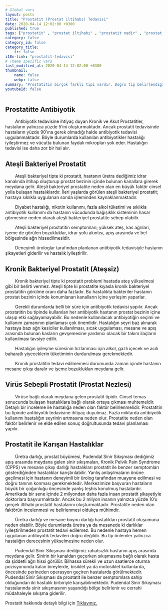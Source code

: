 ```yaml
---
# Global vars
layout: posts
title: "Prostatit (Prostat iltihabı) Tedavisi"
date: 2020-04-14 12:02:00 +0300
published: true
tags: ["prostatit" , "prostat iltihabı" , "prostatit nedir" , "prostat iltihabı nedir" , "prostatit nedeni" , "prostatit sebebi" , "prostatit tipi" , "prostatitle karışan hastalıklar" , "prostatit teşhisi" , "prostatit tedavisi" , "prostatit antibiyotik" , "ateşli bakteriyel prostatit" , "kronik bakteriyel prostatit" , "ateşsiz prostatit" , "prostat nezlesi" , "prostatit çözüm" , "kronik prostatit" , "tekrarlayan prostatit" , "geçmeyen prostatit" , "prostatit ilaç"]
category: false
category_id: false
category_title:
    tr: false
i18n-link: "prostatit-tedavisi"
# Theme specific vars
last_modified_at: 2020-04-14 12:02:00 +0300
thumbnail:
    name: false
    webp: false
summary: "Prostatitin birçok farklı tipi vardır. Doğru tip belirlendiğinde tedavi daha kolaydır. Hastaların büyük çoğunluğunda yanlış antibiyotik tedavisi hastalığı kronikleştirmektedir. Hastalığın tedavisini güçleştirir. Doğru tedavi için tecrübeli bir hekimin tedavi planlamasını yapması gereklidir."
youtubeId: false
---
```


## Prostatitte Antibiyotik

&nbsp;&nbsp;&nbsp;&nbsp;&nbsp;&nbsp;&nbsp;&nbsp;Antibiyotik tedavisine ihtiyaç duyan Kronik ve Akut Prostatitler, hastaların yalnızca yüzde 5’ini oluşturmaktadır. Ancak prostatit tedavisinde hastaların yüzde 90’ına gerek olmadığı halde antibiyotik tedavisi uygulanmaktadır. Böyle durumlarda kullanılan antibiyotikler hastalığı iyileştirmez ve vücutta bulunan faydalı mikropları yok eder. Hastalığın tedavisi ise daha zor bir hal alır.

## Ateşli Bakteriyel Prostatit

&nbsp;&nbsp;&nbsp;&nbsp;&nbsp;&nbsp;&nbsp;&nbsp;Ateşli bakteriyel tipte ki prostatit, hastanın üretra dediğimiz idrar kanalında iltihap oluşturup prostat bezinin içinde bulunan kanallara girerek meydana gelir.  Ateşli bakteriyel prostatite neden olan en büyük faktör cinsel yolla bulaşan hastalıklardır. İleri yaşlarda görülen ateşli bakteriyel prostatit; hastaya sıklıkla uygulanan sonda işleminden kaynaklanmaktadır.

&nbsp;&nbsp;&nbsp;&nbsp;&nbsp;&nbsp;&nbsp;&nbsp;Diyabet hastalığı, nikotin kullanımı, fazla alkol tüketimi ve sıklıkla antibiyotik kullanımı da hastanın vücudunda bağışıklık sisteminin hasar görmesine neden olarak ateşli bakteriyel prostatite sebep olabilir.

&nbsp;&nbsp;&nbsp;&nbsp;&nbsp;&nbsp;&nbsp;&nbsp;Ateşli bakteriyel prostatitin semptomları; yüksek ateş, kas ağrıları, işeme de görülen bozukluklar, idrar yolu akıntısı, apış arasında ve bel bölgesinde ağrı hissedilmesidir.

&nbsp;&nbsp;&nbsp;&nbsp;&nbsp;&nbsp;&nbsp;&nbsp;Deneyimli ürologlar tarafından planlanan antibiyotik tedavisiyle hastanın şikayetleri giderilir ve hastalık iyileştirilir.

## Kronik Bakteriyel Prostatit (Ateşsiz)

&nbsp;&nbsp;&nbsp;&nbsp;&nbsp;&nbsp;&nbsp;&nbsp;Kronik bakteriyel tipte ki prostatit problemi hastada ateş yükselmesi gibi bir belirti vermez. Ateşli tipte ki prostatite kıyasla kronik bakteriyel prostatitin görülme oranı daha fazladır. Bu hastalıkta bakteriler hastanın prostat bezinin içinde konumlanan kanalların içine yerleşim yaparlar.

&nbsp;&nbsp;&nbsp;&nbsp;&nbsp;&nbsp;&nbsp;&nbsp;Gerekli durumlarda belli bir süre için antibiyotik tedavisi yapılır. Ancak prostatitin bu tipinde kullanılan her antibiyotik hastanın prostat bezinin içine ulaşıp etki sağlayamayabilir. Bu nedenle kullanılacak antibiyotiğin seçimi ve kullanım zamanının planlaması çok önemlidir. Hastalığın seyri baz alınarak hastaya bazı ağrı kesiciler kullanılması, sıcak uygulaması,  mesane ve apış arasında bulunan kasların gevşemesine yardımcı olacak bir takım ilaçların kullanılması tavsiye edilir.

&nbsp;&nbsp;&nbsp;&nbsp;&nbsp;&nbsp;&nbsp;&nbsp;Hastalığın iyileşme süresinin hızlanması için alkol, gazlı içecek ve acılı baharatlı yiyeceklerin tüketiminin durdurulması gerekmektedir.

&nbsp;&nbsp;&nbsp;&nbsp;&nbsp;&nbsp;&nbsp;&nbsp;Kronik prostatitin tedavi edilmemesi durumunda zaman içinde hastanın mesane çıkışı daralır ve işeme bozuklukları meydana gelir.

## Virüs Sebepli Prostatit (Prostat Nezlesi)

&nbsp;&nbsp;&nbsp;&nbsp;&nbsp;&nbsp;&nbsp;&nbsp;Virüse bağlı olarak meydana gelen prostatit tipidir. Cinsel temas sonucunda bulaşan hastalıklara bağlı olarak ortaya çıkması muhtemeldir. Detaylı bir inceleme ile hastalığa neden olan faktör belirlenmelidir. Prostatitin bu tipinde antibiyotik tedavisine ihtiyaç duyulmaz. Fazla miktarda antibiyotik kullanımı hastalığın seyrinin artmasına neden olur. Prostatite neden olan faktör belirlenir ve elde edilen sonuç doğrultusunda tedavi planlaması yapılır.

## Prostatit ile Karışan Hastalıklar

&nbsp;&nbsp;&nbsp;&nbsp;&nbsp;&nbsp;&nbsp;&nbsp;Üretra darlığı, prostat büyümesi, Pudendal Sinir Sıkışması dediğimiz apış arasında meydana gelen sinir sıkışmaları, Kronik Pelvik Pain Syndrome (CPPS) ve mesane çıkışı darlığı hastalıkları prostatit ile benzer semptomları gösterdiğinden hastalıklar karıştırılabilir. Yanlış anlaşılmaların önüne geçilmesi için hastanın deneyimli bir ürolog tarafından muayene edilmesi ve doğru tanının konması gerekmektedir. Merkezimize başvuran hastaların büyük bir çoğunluğu öncesinde yanlış teşhis konulmuş hastalardır. Amerikada bir sene içinde 2 milyondan daha fazla insan prostatit şikayetiyle doktorlara başvurmaktadır. Ancak bu 2 milyon insanın yalnızca yüzde 10’u gerçek iltihabi prostatit hastalarını oluşturmaktadır. Prostatite neden olan faktörün incelenmesi ve belirlenmesi oldukça mühimdir.

&nbsp;&nbsp;&nbsp;&nbsp;&nbsp;&nbsp;&nbsp;&nbsp;Üretra darlığı ve mesane boynu darlığı hastalıkları prostatit oluşumuna neden olabilir. Böyle durumlarda üretra ya da mesanede ki darlıklar iyileştirilmeden prostatit tedavi edilemez. Bu nedenle hastaya hemen uygulanan antibiyotik tedavileri doğru değildir. Bu tip önlemler yalnızca hastalığın derecesinin yükselmesine neden olur.

&nbsp;&nbsp;&nbsp;&nbsp;&nbsp;&nbsp;&nbsp;&nbsp;Pudendal Sinir Sıkışması dediğimiz rahatsızlık hastanın apış arasında meydana gelir. Sinirin bir kanaldan geçerken sıkışmasına bağlı olarak hasta da şiddetli ağrı hissi görülür. Bilhassa sürekli ve uzun saatlerce oturma pozisyonunda kalan bireylerde, bisiklet ya da motosiklet kullanlarda, öncesinde perineden operasyon geçiren hastalarda görülmektedir. Pudendal Sinir Sıkışması da prostatit ile benzer semptomlara sahip olduğundan iki hastalık birbiriyle karışabilmektedir. Pudendal Sinir Sıkışması hastalarında sinir sıkışmasının yaşandığı bölge belirlenir ve cerrahi müdahaleyle sıkışma giderilir.    

Prostatit hakkında detaylı bilgi için [Tıklayınız.](https://www.onoluroloji.com/prostatit)
